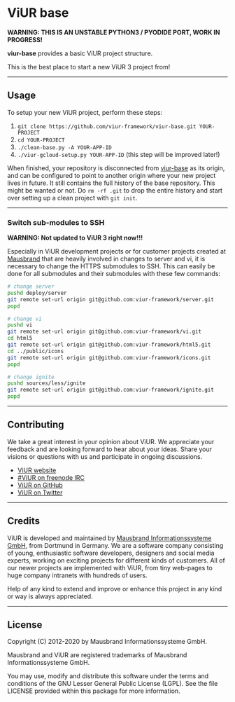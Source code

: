 # ViUR base

**WARNING: THIS IS AN UNSTABLE PYTHON3 / PYODIDE PORT, WORK IN PROGRESS!**

**viur-base** provides a basic ViUR project structure.

This is the best place to start a new ViUR 3 project from!

---

## Usage

To setup your new ViUR project, perform these steps:

1. `git clone https://github.com/viur-framework/viur-base.git YOUR-PROJECT`
2. `cd YOUR-PROJECT`
3. `./clean-base.py -A YOUR-APP-ID`
4. `./viur-gcloud-setup.py YOUR-APP-ID` (this step will be improved later!)


When finished, your repository is disconnected from [viur-base](https://github.com/viur-framework/viur-base) as its origin, and can be configured to point to another origin where your new project lives in future. It still contains the full history of the base repository. This might be wanted or not. Do `rm -rf .git` to drop the entire history and start over setting up a clean project with `git init`.

---

### Switch sub-modules to SSH

**WARNING: Not updated to ViUR 3 right now!!!**

Especially in ViUR development projects or for customer projects created at [Mausbrand](https://www.mausbrand.de/en) that are heavily involved in changes to server and vi, it is necessary to change the HTTPS submodules to SSH. This can easily be done for all submodules and their submodules with these few commands:

```bash
# change server
pushd deploy/server
git remote set-url origin git@github.com:viur-framework/server.git
popd

# change vi
pushd vi
git remote set-url origin git@github.com:viur-framework/vi.git
cd html5
git remote set-url origin git@github.com:viur-framework/html5.git
cd ../public/icons
git remote set-url origin git@github.com:viur-framework/icons.git
popd

# change ignite
pushd sources/less/ignite
git remote set-url origin git@github.com:viur-framework/ignite.git
popd
```

---

## Contributing

We take a great interest in your opinion about ViUR. We appreciate your feedback and are looking forward to hear about your ideas. Share your visions or questions with us and participate in ongoing discussions.

- [ViUR website](https://www.viur.dev)
- [#ViUR on freenode IRC](https://webchat.freenode.net/?channels=viur)
- [ViUR on GitHub](https://github.com/viur-framework)
- [ViUR on Twitter](https://twitter.com/weloveViUR)

---

## Credits

ViUR is developed and maintained by [Mausbrand Informationssysteme GmbH](https://www.mausbrand.de/en), from Dortmund in Germany. We are a software company consisting of young, enthusiastic software developers, designers and social media experts, working on exciting projects for different kinds of customers. All of our newer projects are implemented with ViUR, from tiny web-pages to huge company intranets with hundreds of users.

Help of any kind to extend and improve or enhance this project in any kind or way is always appreciated.

---

## License

Copyright (C) 2012-2020 by Mausbrand Informationssysteme GmbH.

Mausbrand and ViUR are registered trademarks of Mausbrand Informationssysteme GmbH.

You may use, modify and distribute this software under the terms and conditions of the GNU Lesser General Public License (LGPL). See the file LICENSE provided within this package for more information.
